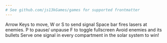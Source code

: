 ```yaml
---
# See github.com/js13kGames/games for supported frontmatter
---
```

Arrow Keys to move, W or S to send signal
    Space bar fires lasers at enemies. P to pause/ unpause
    F to toggle fullscreen
    Avoid enemies and its bullets
    Serve one signal in every compartment in the solar system to win!